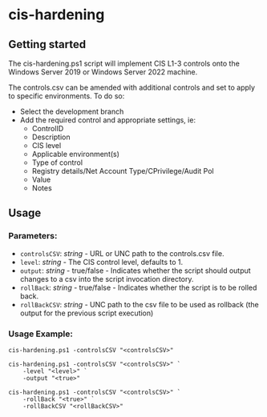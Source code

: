 # cis-hardening

## Getting started

The cis-hardening.ps1 script will implement CIS L1-3 controls onto the Windows Server 2019 or Windows Server 2022 machine.

The controls.csv can be amended with additional controls and set to apply to specific environments. To do so:
- Select the development branch
- Add the required control and appropriate settings, ie:
    - ControlID
    - Description
    - CIS level
    - Applicable environment(s)
    - Type of control
    - Registry details/Net Account Type/CPrivilege/Audit Pol
    - Value
    - Notes

## Usage

### Parameters:
- `controlsCSV`: *string* - URL or UNC path to the controls.csv file.
- `level`: *string* - The CIS control level, defaults to 1.
- `output`: *string* - true/false - Indicates whether the script should output changes to a csv into the script invocation directory.
- `rollBack`: *string* - true/false - Indicates whether the script is to be rolled back.
- `rollBackCSV`: *string* - UNC path to the csv file to be used as rollback (the output for the previous script execution)

### Usage Example:
```powershell-interactive
cis-hardening.ps1 -controlsCSV "<controlsCSV>"
```

```powershell-interactive
cis-hardening.ps1 -controlsCSV "<controlsCSV>" `
    -level "<level>" `
    -output "<true>"
```

```powershell-interactive
cis-hardening.ps1 -controlsCSV "<controlsCSV>" `
    -rollBack "<true>" `
    -rollBackCSV "<rollBackCSV>"
```
